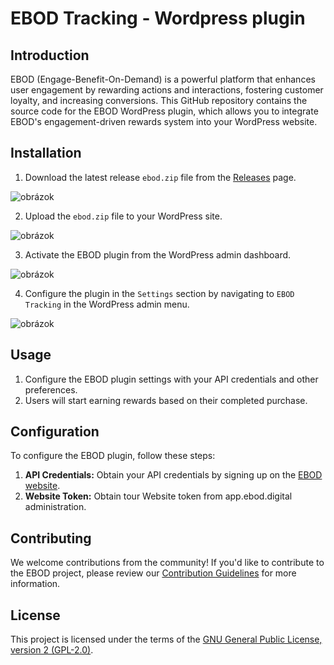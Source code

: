# EBOD Tracking - Wordpress plugin

## Introduction

EBOD (Engage-Benefit-On-Demand) is a powerful platform that enhances user engagement by rewarding actions and interactions, fostering customer loyalty, and increasing conversions. 
This GitHub repository contains the source code for the EBOD WordPress plugin, which allows you to integrate EBOD's engagement-driven rewards system into your WordPress website.

## Installation

1. Download the latest release `ebod.zip` file from the [Releases](https://github.com/bod-digital/ebod-wordpress-plugin/releases/latest) page.

![obrázok](https://github.com/bod-digital/ebod-wordpress-plugin/assets/142394627/ebfad928-2aeb-44d5-9b90-a58efc027965)

2. Upload the `ebod.zip` file to your WordPress site.

![obrázok](https://github.com/bod-digital/ebod-wordpress-plugin/assets/142394627/161f111b-a5ab-49ac-818b-3a74a29b4e68)

3. Activate the EBOD plugin from the WordPress admin dashboard.

![obrázok](https://github.com/bod-digital/ebod-wordpress-plugin/assets/142394627/8598db53-19b9-4aba-ad32-35c80a4a89dd)

4. Configure the plugin in the `Settings` section by navigating to `EBOD Tracking` in the WordPress admin menu.

![obrázok](https://github.com/bod-digital/ebod-wordpress-plugin/assets/142394627/fb996f21-c089-4b78-94af-d924ae97154a)



## Usage

1. Configure the EBOD plugin settings with your API credentials and other preferences.
2. Users will start earning rewards based on their completed purchase.

## Configuration

To configure the EBOD plugin, follow these steps:

1. **API Credentials:** Obtain your API credentials by signing up on the [EBOD website](https://app.ebod.digital).
2. **Website Token:** Obtain tour Website token from app.ebod.digital administration. 

## Contributing

We welcome contributions from the community! If you'd like to contribute to the EBOD project, please review our [Contribution Guidelines](CONTRIBUTING.md) for more information.

## License

This project is licensed under the terms of the [GNU General Public License, version 2 (GPL-2.0)](LICENSE).

